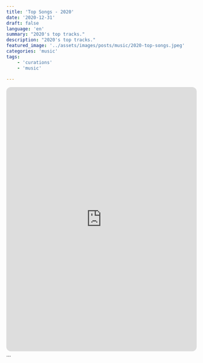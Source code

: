 ```yaml
---
title: 'Top Songs - 2020'
date: '2020-12-31'
draft: false
language: 'en'
summary: "2020's top tracks."
description: "2020's top tracks."
featured_image: '../assets/images/posts/music/2020-top-songs.jpeg'
categories: 'music'
tags:
    - 'curations'
    - 'music'

---
```

<!-- @format -->
<iframe
    style="border-radius:12px"
    src="https://open.spotify.com/embed/playlist/37i9dQZF1EMb0JGITqEnqF"
    width="100%"
    height="700"
    frameBorder="0"
    allowfullscreen=""
    allow="
        autoplay;
        clipboard-write;
        encrypted-media;
        fullscreen;
        picture-in-picture
        "
    loading="lazy"
    ></iframe>
...
